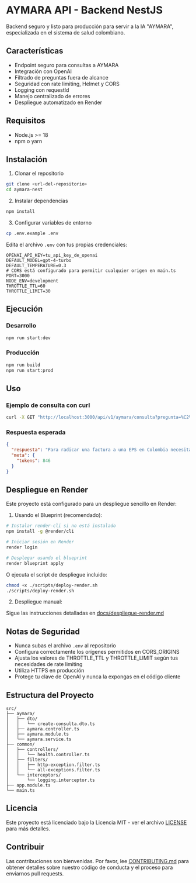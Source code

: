 # AYMARA API - Backend NestJS

Backend seguro y listo para producción para servir a la IA "AYMARA", especializada en el sistema de salud colombiano.

## Características

- Endpoint seguro para consultas a AYMARA
- Integración con OpenAI
- Filtrado de preguntas fuera de alcance
- Seguridad con rate limiting, Helmet y CORS
- Logging con requestId
- Manejo centralizado de errores
- Despliegue automatizado en Render

## Requisitos

- Node.js >= 18
- npm o yarn

## Instalación

1. Clonar el repositorio

```bash
git clone <url-del-repositorio>
cd aymara-nest
```

2. Instalar dependencias

```bash
npm install
```

3. Configurar variables de entorno

```bash
cp .env.example .env
```

Edita el archivo `.env` con tus propias credenciales:

```
OPENAI_API_KEY=tu_api_key_de_openai
DEFAULT_MODEL=gpt-4-turbo
DEFAULT_TEMPERATURE=0.3
# CORS está configurado para permitir cualquier origen en main.ts
PORT=3000
NODE_ENV=development
THROTTLE_TTL=60
THROTTLE_LIMIT=30
```

## Ejecución

### Desarrollo

```bash
npm run start:dev
```

### Producción

```bash
npm run build
npm run start:prod
```

## Uso

### Ejemplo de consulta con curl

```bash
curl -X GET "http://localhost:3000/api/v1/aymara/consulta?pregunta=%C2%BFCu%C3%A1les%20son%20los%20requisitos%20para%20radicar%20una%20factura%20a%20una%20EPS%20en%20Colombia%3F"
```

### Respuesta esperada

```json
{
  "respuesta": "Para radicar una factura a una EPS en Colombia necesita tener estos documentos al día: \n\n1. Factura electrónica que cumpla con requisitos de la DIAN.\n2. Detalle de cargos (discriminación de servicios).\n3. Copia de la autorización de servicios (si aplica).\n4. Soportes clínicos: historia clínica, notas de enfermería, etc.\n5. RIPS (Registros Individuales de Prestación de Servicios) correctamente diligenciados.\n6. Evidencia de verificación de derechos del usuario.\n\nRecuerde que según la Resolución 3047 de 2008 y sus modificaciones, tiene 6 meses para radicar desde la fecha de prestación del servicio.",
  "meta": {
    "tokens": 846
  }
}
```

## Despliegue en Render

Este proyecto está configurado para un despliegue sencillo en Render:

1. Usando el Blueprint (recomendado):

```bash
# Instalar render-cli si no está instalado
npm install -g @render/cli

# Iniciar sesión en Render
render login

# Desplegar usando el blueprint
render blueprint apply
```

O ejecuta el script de despliegue incluido:

```bash
chmod +x ./scripts/deploy-render.sh
./scripts/deploy-render.sh
```

2. Despliegue manual:

Sigue las instrucciones detalladas en [docs/despliegue-render.md](./docs/despliegue-render.md)

## Notas de Seguridad

- Nunca subas el archivo `.env` al repositorio
- Configura correctamente los orígenes permitidos en CORS_ORIGINS
- Ajusta los valores de THROTTLE_TTL y THROTTLE_LIMIT según tus necesidades de rate limiting
- Utiliza HTTPS en producción
- Protege tu clave de OpenAI y nunca la expongas en el código cliente

## Estructura del Proyecto

```
src/
├── aymara/
│   ├── dto/
│   │   └── create-consulta.dto.ts
│   ├── aymara.controller.ts
│   ├── aymara.module.ts
│   └── aymara.service.ts
├── common/
│   ├── controllers/
│   │   └── health.controller.ts
│   ├── filters/
│   │   ├── http-exception.filter.ts
│   │   └── all-exceptions.filter.ts
│   └── interceptors/
│       └── logging.interceptor.ts
├── app.module.ts
└── main.ts
```

## Licencia

Este proyecto está licenciado bajo la Licencia MIT - ver el archivo [LICENSE](./LICENSE) para más detalles.

## Contribuir

Las contribuciones son bienvenidas. Por favor, lee [CONTRIBUTING.md](./CONTRIBUTING.md) para obtener detalles sobre nuestro código de conducta y el proceso para enviarnos pull requests.